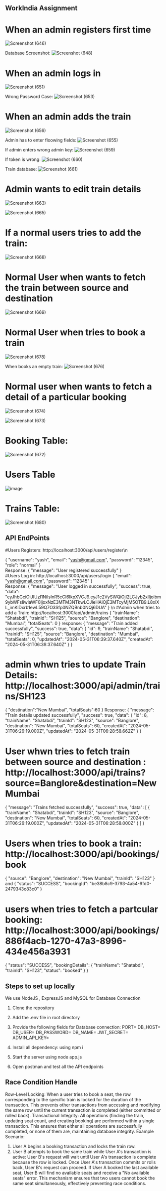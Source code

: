 ## WorkIndia Assignment

# When an admin registers first time
![Screenshot (646)](https://github.com/Yashg5311/WorkIndia_assignment/assets/91370994/41d7c74f-f109-47fb-a4ea-3f8612afe414)

Database Screenshot:
![Screenshot (648)](https://github.com/Yashg5311/WorkIndia_assignment/assets/91370994/2dfd7ea6-eb42-4765-9e68-978adced7c06)


# When an admin logs in
![Screenshot (651)](https://github.com/Yashg5311/WorkIndia_assignment/assets/91370994/4226a113-9d13-4d76-a1fc-04bf1a7a4b7e)


Wrong Password Case:
![Screenshot (653)](https://github.com/Yashg5311/WorkIndia_assignment/assets/91370994/d6e3290e-50d2-4790-a415-47465182e87c)

# When an admin adds the train
![Screenshot (656)](https://github.com/Yashg5311/WorkIndia_assignment/assets/91370994/b2d70a28-af98-46e7-bfaa-d300be4184ca)

Admin has to enter floowing fields:
![Screenshot (655)](https://github.com/Yashg5311/WorkIndia_assignment/assets/91370994/73e5a611-8bd5-44da-a331-6af78a015c26)

If admin enters wrong admin key:
![Screenshot (659)](https://github.com/Yashg5311/WorkIndia_assignment/assets/91370994/4091c03f-c819-4507-bdfb-33f49bbba2ec)

If token is wrong:
![Screenshot (660)](https://github.com/Yashg5311/WorkIndia_assignment/assets/91370994/f0320037-34d9-4da0-a3c5-74dbf4554c22)


Train database:
![Screenshot (661)](https://github.com/Yashg5311/WorkIndia_assignment/assets/91370994/0958d9a3-028c-4e91-a16d-9c57e53b1aa0)

# Admin wants to edit train details
![Screenshot (663)](https://github.com/Yashg5311/WorkIndia_assignment/assets/91370994/f971ece7-e911-41fc-b60e-feb2a4255288)

![Screenshot (665)](https://github.com/Yashg5311/WorkIndia_assignment/assets/91370994/6c71e038-1eb3-4c48-9b2d-8f0badf4b7e8)


# If a normal users tries to add the train:
![Screenshot (668)](https://github.com/Yashg5311/WorkIndia_assignment/assets/91370994/4f98f55c-1ce5-4cf2-8230-f31bf08c6329)


# Normal User when wants to fetch the train between source and destination
![Screenshot (669)](https://github.com/Yashg5311/WorkIndia_assignment/assets/91370994/c3ce0d62-c97b-4417-80c0-913b0682c9f7)

# Normal User when tries to book a train
![Screenshot (678)](https://github.com/Yashg5311/WorkIndia_assignment/assets/91370994/a2b6c03b-bc8f-4208-8768-50b7f2709333)

When books an empty train:
![Screenshot (676)](https://github.com/Yashg5311/WorkIndia_assignment/assets/91370994/9915bbdd-b806-4f58-84aa-ac3355178b6e)

# Normal user when wants to fetch a detail of a particular booking

![Screenshot (674)](https://github.com/Yashg5311/WorkIndia_assignment/assets/91370994/c7326194-6d00-4d1d-b551-69c694ce24fa)

![Screenshot (673)](https://github.com/Yashg5311/WorkIndia_assignment/assets/91370994/87ab0127-42e8-4bec-b2d0-d35b76b7bec7)


# Booking Table:
![Screenshot (672)](https://github.com/Yashg5311/WorkIndia_assignment/assets/91370994/aa410fd0-5dbd-47ba-a1fd-f9661e1da6f5)

# Users  Table
![image](https://github.com/Yashg5311/WorkIndia_assignment/assets/91370994/067fd7bc-ff90-41c4-853f-74291339e285)

# Trains Table:
![Screenshot (680)](https://github.com/Yashg5311/WorkIndia_assignment/assets/91370994/eb3105af-be84-4f65-8efa-72c4cbd421a6)

## API EndPoints

 #Users Registers: http://localhost:3000/api/users/register\n

 {
  "username": "yash",
  "email": "yash@gmail.com",
  "password": "12345",
  "role": "normal"
}
 <br>
 Response:
 {
    "message": "User registered successfully"
}
<br>
 #Users Log in:  http://localhost:3000/api/users/login
 {
    "email": "yash@gmail.com",
  "password": "12345"
}
<br>
Response:
{
    "message": "User logged in successfully",
    "success": true,
    "data": "eyJhbGciOiJIUzI1NiIsInR5cCI6IkpXVCJ9.eyJ1c2VySWQiOjI2LCJyb2xlIjoibm9ybWFsIiwiaWF0IjoxNzE3MTM3NTkwLCJleHAiOjE3MTcyMjM5OTB9.L8xlXL_imKlDxrb1ewL59Q7O3Sfp0NZQBnb0NQj6DUA"
}
\n
#Admin when tries to add a Train: http://localhost:3000/api/admin/trains
{
  "trainName": "Shatabdi",
  "trainId": "SH125",
  "source": "Banglore",
  "destination": "Mumbai",
  "totalSeats": 0
}
response:
{
    "message": "Train added successfully",
    "success": true,
    "data": {
        "id": 9,
        "trainName": "Shatabdi",
        "trainId": "SH125",
        "source": "Banglore",
        "destination": "Mumbai",
        "totalSeats": 0,
        "updatedAt": "2024-05-31T06:39:37.640Z",
        "createdAt": "2024-05-31T06:39:37.640Z"
    }
}


# admin whwn tries to update Train Details: http://localhost:3000/api/admin/trains/SH123
{
"destination":"New Mumbai",
"totalSeats":60
}
Response:
{
    "message": "Train details updated successfully",
    "success": true,
    "data": {
        "id": 8,
        "trainName": "Shatabdi",
        "trainId": "SH123",
        "source": "Banglore",
        "destination": "New Mumbai",
        "totalSeats": 60,
        "createdAt": "2024-05-31T06:26:19.000Z",
        "updatedAt": "2024-05-31T06:28:58.662Z"
    }
}

# User whwn tries to fetch train between source and destination : http://localhost:3000/api/trains?source=Banglore&destination=New Mumbai
{
    "message": "Trains fetched successfully",
    "success": true,
    "data": [
{
            "trainName": "Shatabdi",
            "trainId": "SH123",
            "source": "Banglore",
            "destination": "New Mumbai",
            "totalSeats": 60,
            "createdAt": "2024-05-31T06:26:19.000Z",
            "updatedAt": "2024-05-31T06:28:58.000Z"
        }
    ]
}

# Users when tries to book a train: http://localhost:3000/api/bookings/book
{
  "source": "Banglore",
  "destination": "New Mumbai",
  "trainId": "SH123"
}
and
{
    "status": "SUCCESS",
    "bookingId": "be38b8c9-3793-4a54-9fd0-2479343c83c0"
}
# users when tries to fetch  a partcular booking: http://localhost:3000/api/bookings/886f4acb-1270-47a3-8996-434e456a3931
{
    "status": "SUCCESS",
    "bookingDetails": {
        "trainName": "Shatabdi",
        "trainId": "SH123",
        "status": "booked"
    }
}


## Steps to set up locally
We use NodeJS , ExpressJS and MySQL for Database Connection

1. Clone the repository
2. Add the .env file in root directory
3. Provide the following fields for Database connection:
   PORT=
DB_HOST=
DB_USER=
DB_PASSWORD=
DB_NAME=
JWT_SECRET=
ADMIN_API_KEY=

4. Install all dependency: using npm i
5. Start the server using node app.js
6. Open postman and test all the API endpoints


## Race Condition Handle
Row-Level Locking: When a user tries to book a seat, the row corresponding to the specific train is locked for the duration of the transaction. This prevents other transactions from accessing and modifying the same row until the current transaction is completed (either committed or rolled back).
Transactional Integrity: All operations (finding the train, updating seat count, and creating booking) are performed within a single transaction. This ensures that either all operations are successfully completed, or none of them are, maintaining database integrity.
Example Scenario:
1. User A begins a booking transaction and locks the train row.
2. User B attempts to book the same train while User A's transaction is active:
User B's request will wait until User A's transaction is complete because the row is locked.
Once User A's transaction commits or rolls back, User B's request can proceed.
If User A booked the last available seat, User B will find no available seats and receive a "No available seats" error.
This mechanism ensures that two users cannot book the same seat simultaneously, effectively preventing race conditions.




